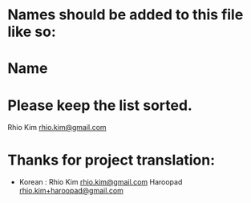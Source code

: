 # Names should be added to this file like so:
#     Name <email address>
#
# Please keep the list sorted.

Rhio Kim <rhio.kim@gmail.com>

# Thanks for project translation:

* Korean : Rhio Kim <rhio.kim@gmail.com>
		   Haroopad <rhio.kim+haroopad@gmail.com>